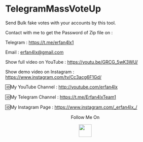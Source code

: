 # TelegramMassVoteUp
Send Bulk fake votes with your accounts by this tool.

Contact with me to get the Password of Zip file on :

 Telegram : https://t.me/erfan4lx1
  
 Email : erfan4lx@gmail.com
 
 Show full video on YouTube : https://youtu.be/GRCG_5wK3WU/

Show demo video on Instagram : https://www.instagram.com/tv/Cc3acg6F1Gd/


🆔My YouTube Channel : http://youtube.com/erfan4lx

🆔My Telegram Channel : https://t.me/Erfan4lxTeam1

🆔My Instagram Page : https://www.instagram.com/_erfan4lx_/

<p align="center">
  Follow Me On
</p>
<p align="center">
  <a href="https://www.youtube.com/c/erfan4lx?sub_confirmation=1">
    <img src="https://www.iconsdb.com/icons/preview/black/youtube-4-xxl.png" width="40" height="40">
  </a>
</p>
